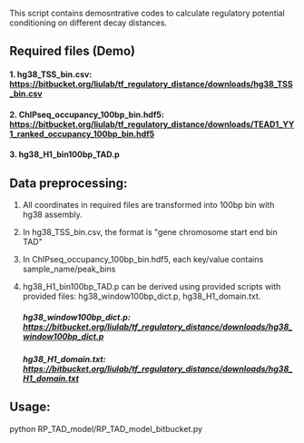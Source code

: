 This script contains demosntrative codes to calculate regulatory potential conditioning on different decay distances.

## Required files (Demo)
####  1. hg38_TSS_bin.csv: https://bitbucket.org/liulab/tf_regulatory_distance/downloads/hg38_TSS_bin.csv
####  2. ChIPseq_occupancy_100bp_bin.hdf5: https://bitbucket.org/liulab/tf_regulatory_distance/downloads/TEAD1_YY1_ranked_occupancy_100bp_bin.hdf5
####  3. hg38_H1_bin100bp_TAD.p

## Data preprocessing: 
1. All coordinates in required files are transformed into 100bp bin with hg38 assembly. 
2. In hg38_TSS_bin.csv, the format is "gene	chromosome	start	end	bin	TAD"
3. In ChIPseq_occupancy_100bp_bin.hdf5, each key/value contains sample_name/peak_bins
4. hg38_H1_bin100bp_TAD.p can be derived using provided scripts with provided files: hg38_window100bp_dict.p, hg38_H1_domain.txt.

	##### hg38_window100bp_dict.p: https://bitbucket.org/liulab/tf_regulatory_distance/downloads/hg38_window100bp_dict.p
	##### hg38_H1_domain.txt: https://bitbucket.org/liulab/tf_regulatory_distance/downloads/hg38_H1_domain.txt
	
## Usage:
python RP_TAD_model/RP_TAD_model_bitbucket.py 